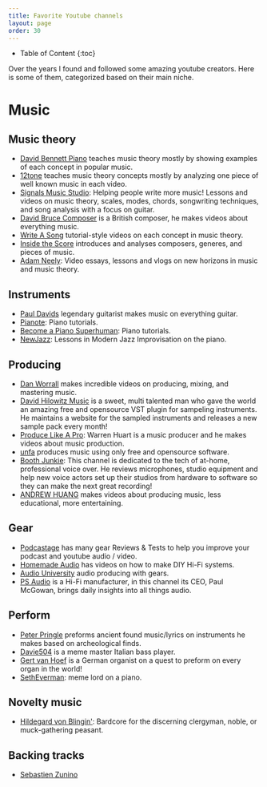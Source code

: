```yaml
---
title: Favorite Youtube channels
layout: page
order: 30
---
```


* Table of Content
{:toc}

Over the years I found and followed some amazing youtube creators. Here is some of them, categorized based on their main niche.

# Music

## Music theory

- [David Bennett Piano](https://www.youtube.com/c/DavidBennettPiano) teaches music theory mostly by showing examples of each concept in popular music.
- [12tone](https://www.youtube.com/@12tone) teaches music theory concepts mostly by analyzing one piece of well known music in each video.
- [Signals Music Studio](https://www.youtube.com/c/SignalsMusicStudio): Helping people write more music! Lessons and videos on music theory, scales, modes, chords, songwriting techniques, and song analysis with a focus on guitar.
- [David Bruce Composer](https://www.youtube.com/@DBruce) is a British composer, he makes videos about everything music.
- [Write A Song](https://www.youtube.com/c/SongwritingExplained) tutorial-style videos on each concept in music theory.
- [Inside the Score](https://www.youtube.com/c/InsidetheScore) introduces and analyses composers, generes, and pieces of music.
- [Adam Neely](https://www.youtube.com/@AdamNeely): Video essays, lessons and vlogs on new horizons in music and music theory.


## Instruments

- [Paul Davids](https://www.youtube.com/c/PaulDavids) legendary guitarist makes music on everything guitar.
- [Pianote](https://www.youtube.com/c/PianoteOfficial): Piano tutorials.
- [Become a Piano Superhuman](https://www.youtube.com/channel/UC1V2zI_VQ5et66WtKXhAXXA): Piano tutorials.
- [NewJazz](https://www.youtube.com/c/NewJazz): Lessons in Modern Jazz Improvisation on the piano.


## Producing

- [Dan Worrall](https://www.youtube.com/c/DanWorrall) makes incredible videos on producing, mixing, and mastering music.
- [David Hilowitz Music](https://www.youtube.com/@DavidHilowitzMusic) is a sweet, multi talented man who gave the world an amazing free and opensource VST plugin for sampeling instruments. He maintains a website for the sampled instruments and releases a new sample pack every month!
- [Produce Like A Pro](https://www.youtube.com/c/Producelikeapro): Warren Huart is a music producer and he makes videos about music production.
- [unfa](https://www.youtube.com/c/unfa000) produces music using only free and opensource software.
- [Booth Junkie](https://www.youtube.com/channel/UCHHf1h8k7MA6-AG8FXjnQSw): This channel is dedicated to the tech of at-home, professional voice over. He reviews microphones, studio equipment and help new voice actors set up their studios from hardware to software so they can make the next great recording!
- [ANDREW HUANG](https://www.youtube.com/@andrewhuang) makes videos about producing music, less educational, more entertaining.


## Gear

- [Podcastage](https://www.youtube.com/c/Podcastage) has many gear Reviews & Tests to help you improve your podcast and youtube audio / video. 
- [Homemade Audio](https://www.youtube.com/channel/UCqiSPVKE22RwsDhKMr84_ZA) has videos on how to make DIY Hi-Fi systems.
- [Audio University](https://www.youtube.com/c/AudioUniversity) audio producing with gears.
- [PS Audio](https://www.youtube.com/c/PSAudiochannel) is a Hi-Fi manufacturer, in this channel its CEO, Paul McGowan, brings daily insights into all things audio.

## Perform

- [Peter Pringle](https://www.youtube.com/@copperleaves) preforms ancient found music/lyrics on instruments he makes based on archeological finds.
- [Davie504](https://www.youtube.com/c/Davie504) is a meme master Italian bass player.
- [Gert van Hoef](https://www.youtube.com/c/GertvanHoeforganist) is a German organist on a quest to preform on every organ in the world!
- [SethEverman](https://www.youtube.com/user/SethEverman): meme lord on a piano.

## Novelty music

- [Hildegard von Blingin'](https://www.youtube.com/c/Hildegardvonblingin): Bardcore for the discerning clergyman, noble, or muck-gathering peasant.


## Backing tracks

- [Sebastien Zunino](https://www.youtube.com/c/S%C3%A9bastienZunino)
